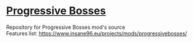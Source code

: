 # [Progressive Bosses](https://www.curseforge.com/minecraft/mc-mods/progressive-bosses)
Repository for Progressive Bosses mod's source  
Features list: https://www.insane96.eu/projects/mods/progressivebosses/
